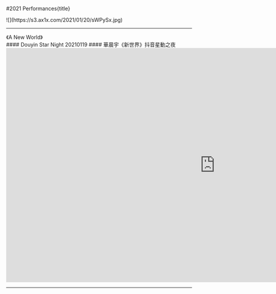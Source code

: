 #2021 Performances{title}

<div class="background" markdown="1">
![](https://s3.ax1x.com/2021/01/20/sWPySx.jpg)
</div>

----------------------

<div class="divider">《A New World》</div>
#### Douyin Star Night 20210119
#### 華晨宇《新世界》抖音星動之夜 

<iframe width="1131" height="636" src="https://www.youtube.com/embed/hqtJ8IMg4MY" frameborder="0" allow="accelerometer; autoplay; clipboard-write; encrypted-media; gyroscope; picture-in-picture" allowfullscreen></iframe>

----------------------